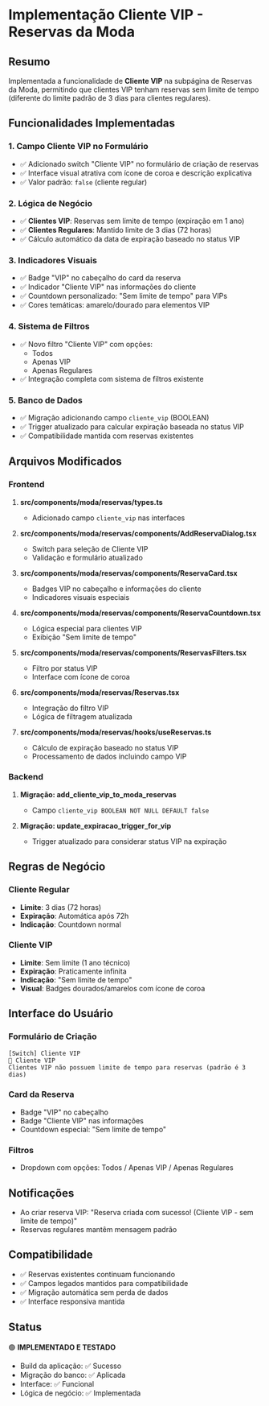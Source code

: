 # Implementação Cliente VIP - Reservas da Moda

## Resumo

Implementada a funcionalidade de **Cliente VIP** na subpágina de Reservas da Moda, permitindo que clientes VIP tenham reservas sem limite de tempo (diferente do limite padrão de 3 dias para clientes regulares).

## Funcionalidades Implementadas

### 1. Campo Cliente VIP no Formulário
- ✅ Adicionado switch "Cliente VIP" no formulário de criação de reservas
- ✅ Interface visual atrativa com ícone de coroa e descrição explicativa
- ✅ Valor padrão: `false` (cliente regular)

### 2. Lógica de Negócio
- ✅ **Clientes VIP**: Reservas sem limite de tempo (expiração em 1 ano)
- ✅ **Clientes Regulares**: Mantido limite de 3 dias (72 horas)
- ✅ Cálculo automático da data de expiração baseado no status VIP

### 3. Indicadores Visuais
- ✅ Badge "VIP" no cabeçalho do card da reserva
- ✅ Indicador "Cliente VIP" nas informações do cliente
- ✅ Countdown personalizado: "Sem limite de tempo" para VIPs
- ✅ Cores temáticas: amarelo/dourado para elementos VIP

### 4. Sistema de Filtros
- ✅ Novo filtro "Cliente VIP" com opções:
  - Todos
  - Apenas VIP
  - Apenas Regulares
- ✅ Integração completa com sistema de filtros existente

### 5. Banco de Dados
- ✅ Migração adicionando campo `cliente_vip` (BOOLEAN)
- ✅ Trigger atualizado para calcular expiração baseada no status VIP
- ✅ Compatibilidade mantida com reservas existentes

## Arquivos Modificados

### Frontend
1. **src/components/moda/reservas/types.ts**
   - Adicionado campo `cliente_vip` nas interfaces

2. **src/components/moda/reservas/components/AddReservaDialog.tsx**
   - Switch para seleção de Cliente VIP
   - Validação e formulário atualizado

3. **src/components/moda/reservas/components/ReservaCard.tsx**
   - Badges VIP no cabeçalho e informações do cliente
   - Indicadores visuais especiais

4. **src/components/moda/reservas/components/ReservaCountdown.tsx**
   - Lógica especial para clientes VIP
   - Exibição "Sem limite de tempo"

5. **src/components/moda/reservas/components/ReservasFilters.tsx**
   - Filtro por status VIP
   - Interface com ícone de coroa

6. **src/components/moda/reservas/Reservas.tsx**
   - Integração do filtro VIP
   - Lógica de filtragem atualizada

7. **src/components/moda/reservas/hooks/useReservas.ts**
   - Cálculo de expiração baseado no status VIP
   - Processamento de dados incluindo campo VIP

### Backend
1. **Migração: add_cliente_vip_to_moda_reservas**
   - Campo `cliente_vip BOOLEAN NOT NULL DEFAULT false`

2. **Migração: update_expiracao_trigger_for_vip**
   - Trigger atualizado para considerar status VIP na expiração

## Regras de Negócio

### Cliente Regular
- **Limite**: 3 dias (72 horas)
- **Expiração**: Automática após 72h
- **Indicação**: Countdown normal

### Cliente VIP
- **Limite**: Sem limite (1 ano técnico)
- **Expiração**: Praticamente infinita
- **Indicação**: "Sem limite de tempo"
- **Visual**: Badges dourados/amarelos com ícone de coroa

## Interface do Usuário

### Formulário de Criação
```
[Switch] Cliente VIP
👑 Cliente VIP
Clientes VIP não possuem limite de tempo para reservas (padrão é 3 dias)
```

### Card da Reserva
- Badge "VIP" no cabeçalho
- Badge "Cliente VIP" nas informações
- Countdown especial: "Sem limite de tempo"

### Filtros
- Dropdown com opções: Todos / Apenas VIP / Apenas Regulares

## Notificações

- Ao criar reserva VIP: "Reserva criada com sucesso! (Cliente VIP - sem limite de tempo)"
- Reservas regulares mantêm mensagem padrão

## Compatibilidade

- ✅ Reservas existentes continuam funcionando
- ✅ Campos legados mantidos para compatibilidade
- ✅ Migração automática sem perda de dados
- ✅ Interface responsiva mantida

## Status

🟢 **IMPLEMENTADO E TESTADO**
- Build da aplicação: ✅ Sucesso
- Migração do banco: ✅ Aplicada
- Interface: ✅ Funcional
- Lógica de negócio: ✅ Implementada 